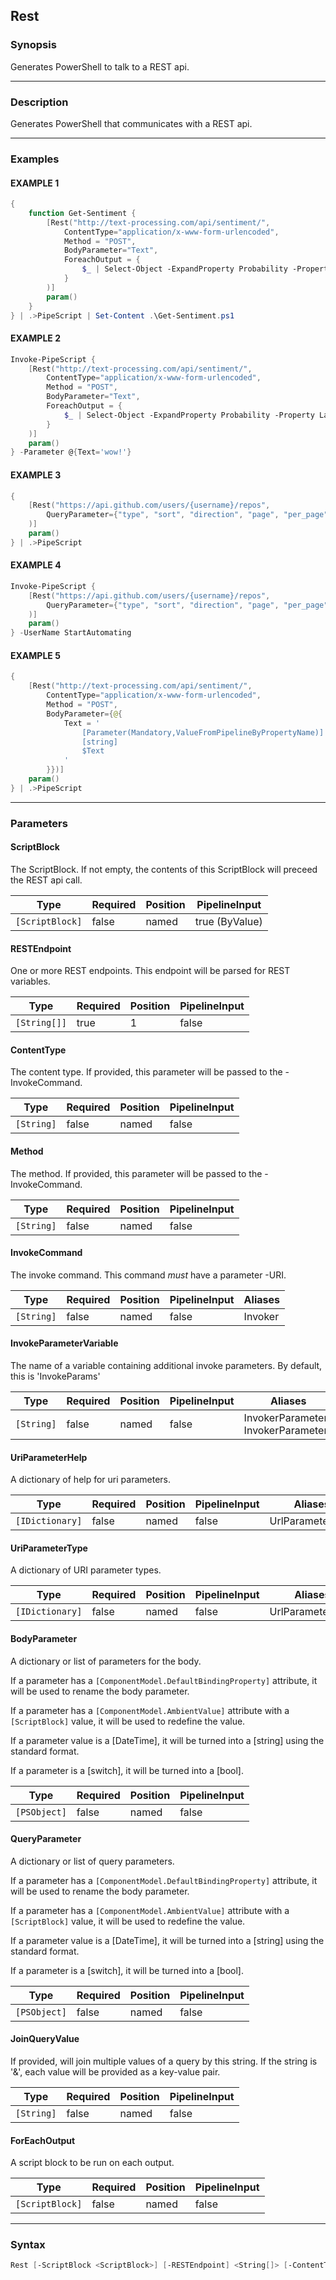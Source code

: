 Rest
----




### Synopsis
Generates PowerShell to talk to a REST api.



---


### Description

Generates PowerShell that communicates with a REST api.



---


### Examples
#### EXAMPLE 1
```PowerShell
{
    function Get-Sentiment {
        [Rest("http://text-processing.com/api/sentiment/",
            ContentType="application/x-www-form-urlencoded",
            Method = "POST",
            BodyParameter="Text",
            ForeachOutput = {
                $_ | Select-Object -ExpandProperty Probability -Property Label
            }
        )]
        param()
    } 
} | .>PipeScript | Set-Content .\Get-Sentiment.ps1
```

#### EXAMPLE 2
```PowerShell
Invoke-PipeScript {
    [Rest("http://text-processing.com/api/sentiment/",
        ContentType="application/x-www-form-urlencoded",
        Method = "POST",
        BodyParameter="Text",
        ForeachOutput = {
            $_ | Select-Object -ExpandProperty Probability -Property Label
        }
    )]
    param()
} -Parameter @{Text='wow!'}
```

#### EXAMPLE 3
```PowerShell
{
    [Rest("https://api.github.com/users/{username}/repos",
        QueryParameter={"type", "sort", "direction", "page", "per_page"}
    )]
    param()
} | .>PipeScript
```

#### EXAMPLE 4
```PowerShell
Invoke-PipeScript {
    [Rest("https://api.github.com/users/{username}/repos",
        QueryParameter={"type", "sort", "direction", "page", "per_page"}
    )]
    param()
} -UserName StartAutomating
```

#### EXAMPLE 5
```PowerShell
{
    [Rest("http://text-processing.com/api/sentiment/",
        ContentType="application/x-www-form-urlencoded",
        Method = "POST",
        BodyParameter={@{
            Text = '
                [Parameter(Mandatory,ValueFromPipelineByPropertyName)]
                [string]
                $Text
            '
        }})]
    param()
} | .>PipeScript
```



---


### Parameters
#### **ScriptBlock**

The ScriptBlock.
If not empty, the contents of this ScriptBlock will preceed the REST api call.






|Type           |Required|Position|PipelineInput |
|---------------|--------|--------|--------------|
|`[ScriptBlock]`|false   |named   |true (ByValue)|



#### **RESTEndpoint**

One or more REST endpoints.  This endpoint will be parsed for REST variables.






|Type        |Required|Position|PipelineInput|
|------------|--------|--------|-------------|
|`[String[]]`|true    |1       |false        |



#### **ContentType**

The content type.  If provided, this parameter will be passed to the -InvokeCommand.






|Type      |Required|Position|PipelineInput|
|----------|--------|--------|-------------|
|`[String]`|false   |named   |false        |



#### **Method**

The method.  If provided, this parameter will be passed to the -InvokeCommand.






|Type      |Required|Position|PipelineInput|
|----------|--------|--------|-------------|
|`[String]`|false   |named   |false        |



#### **InvokeCommand**

The invoke command.  This command _must_ have a parameter -URI.






|Type      |Required|Position|PipelineInput|Aliases|
|----------|--------|--------|-------------|-------|
|`[String]`|false   |named   |false        |Invoker|



#### **InvokeParameterVariable**

The name of a variable containing additional invoke parameters.
By default, this is 'InvokeParams'






|Type      |Required|Position|PipelineInput|Aliases                               |
|----------|--------|--------|-------------|--------------------------------------|
|`[String]`|false   |named   |false        |InvokerParameters<br/>InvokerParameter|



#### **UriParameterHelp**

A dictionary of help for uri parameters.






|Type           |Required|Position|PipelineInput|Aliases         |
|---------------|--------|--------|-------------|----------------|
|`[IDictionary]`|false   |named   |false        |UrlParameterHelp|



#### **UriParameterType**

A dictionary of URI parameter types.






|Type           |Required|Position|PipelineInput|Aliases         |
|---------------|--------|--------|-------------|----------------|
|`[IDictionary]`|false   |named   |false        |UrlParameterType|



#### **BodyParameter**

A dictionary or list of parameters for the body.


If a parameter has a ```[ComponentModel.DefaultBindingProperty]``` attribute,
it will be used to rename the body parameter.


If a parameter has a ```[ComponentModel.AmbientValue]``` attribute with a ```[ScriptBlock]``` value,
it will be used to redefine the value.


If a parameter value is a [DateTime], it will be turned into a [string] using the standard format.

If a parameter is a [switch], it will be turned into a [bool].






|Type        |Required|Position|PipelineInput|
|------------|--------|--------|-------------|
|`[PSObject]`|false   |named   |false        |



#### **QueryParameter**

A dictionary or list of query parameters.


If a parameter has a ```[ComponentModel.DefaultBindingProperty]``` attribute,
it will be used to rename the body parameter.


If a parameter has a ```[ComponentModel.AmbientValue]``` attribute with a ```[ScriptBlock]``` value,
it will be used to redefine the value.


If a parameter value is a [DateTime], it will be turned into a [string] using the standard format.

If a parameter is a [switch], it will be turned into a [bool].






|Type        |Required|Position|PipelineInput|
|------------|--------|--------|-------------|
|`[PSObject]`|false   |named   |false        |



#### **JoinQueryValue**

If provided, will join multiple values of a query by this string.
If the string is '&', each value will be provided as a key-value pair.






|Type      |Required|Position|PipelineInput|
|----------|--------|--------|-------------|
|`[String]`|false   |named   |false        |



#### **ForEachOutput**

A script block to be run on each output.






|Type           |Required|Position|PipelineInput|
|---------------|--------|--------|-------------|
|`[ScriptBlock]`|false   |named   |false        |





---


### Syntax
```PowerShell
Rest [-ScriptBlock <ScriptBlock>] [-RESTEndpoint] <String[]> [-ContentType <String>] [-Method <String>] [-InvokeCommand <String>] [-InvokeParameterVariable <String>] [-UriParameterHelp <IDictionary>] [-UriParameterType <IDictionary>] [-BodyParameter <PSObject>] [-QueryParameter <PSObject>] [-JoinQueryValue <String>] [-ForEachOutput <ScriptBlock>] [<CommonParameters>]
```
